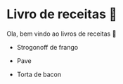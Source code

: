 # Livro de receitas :champagne:

Ola, bem vindo ao livros de receitas :chicken:

- Strogonoff de frango

- Pave
- Torta de bacon

# 
